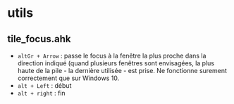 # utils

## tile_focus.ahk
- `altGr + Arrow`  : passe le focus à la fenêtre la plus proche dans la direction indiqué (quand plusieurs fenêtres sont envisagées, la plus haute de la pile - la dernière utilisée - est prise. Ne fonctionne surement correctement que sur Windows 10.
- `alt + Left` : début
- `alt + right` : fin
